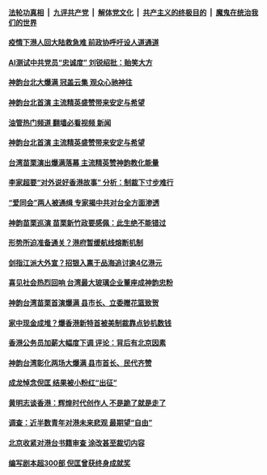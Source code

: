 ####  [法轮功真相](../../../../basic/blob/master/README.md?t=07111101) &nbsp;|&nbsp; [九评共产党](../../../../9ping.md/blob/master/README.md?t=07111101) &nbsp;|&nbsp; [解体党文化](../../../../jtdwh.md/blob/master/README.md?t=07111101)  &nbsp;|&nbsp; [共产主义的终极目的](../../../../gczydzjmd.md/blob/master/README.md?t=07111101) &nbsp;|&nbsp; [魔鬼在统治我们的世界](../../../../mgztzwmdsj.md/blob/master/README.md?t=07111101) 

#### [疫情下港人回大陆救急难 前政协呼吁设人道通道](../pages/soh55/636227.md?t=07111101) 
#### [AI测试中共党员“忠诚度” 刘锐绍批：贻笑大方](../pages/soh55/636209.md?t=07111101) 
#### [神韵台北大爆满 冠盖云集 观众心驰神往](../pages/soh55/636158.md?t=07111101) 
#### [神韵台北首演 主流精英盛赞带来安定与希望](../pages/soh55/636035.md?t=07111101) 
#### [油管热门频道 翻墙必看视频 新闻](http://45.76.130.85:81/youtube.html?07111101)
#### [神韵台北首演 主流精英盛赞带来安定与希望](../pages/soh55/636035.md?t=07111101) 
#### [台湾苗栗演出爆满落幕 主流精英赞神韵教化能量](../pages/soh55/635681.md?t=07111101) 
#### [李家超要“对外说好香港故事” 分析：制裁下寸步难行](../pages/soh55/635654.md?t=07111101) 
#### [“爱同会”两人被通缉 专家揭中共对台全方面渗透](../pages/soh55/635405.md?t=07111101) 
#### [神韵苗栗巡演 苗栗新竹政要感佩：此生绝不能错过](../pages/soh55/635411.md?t=07111101) 
#### [形势所迫准备通关？港府暂缓航线熔断机制 ](../pages/soh55/635372.md?t=07111101) 
#### [剑指江派大外宣？招银入禀于品海追讨逾4亿港元 ](../pages/soh55/635075.md?t=07111101) 
#### [喜见社会热烈回响 台湾最大玻璃企业董座成神韵忠粉](../pages/soh55/635096.md?t=07111101) 
#### [神韵台湾苗栗首演爆满 县市长、立委赠花篮致贺](../pages/soh55/634988.md?t=07111101) 
#### [家中现金成堆？爆香港新特首被美制裁靠点钞机数钱](../pages/soh55/634949.md?t=07111101) 
#### [香港公务员加薪大幅度下调 评论：背后有北京因素](../pages/soh55/634760.md?t=07111101) 
#### [神韵台湾彰化两场大爆满 县市首长、民代齐赞](../pages/soh55/634664.md?t=07111101) 
#### [成龙悼念倪匡 结果被小粉红“出征”](../pages/soh55/634631.md?t=07111101) 
#### [黄明志谈香港：辉煌时代创作人 不是跪了就是走了](../pages/soh55/634643.md?t=07111101) 
#### [调查：近半数青年对港未来悲观 最期望“自由”](../pages/soh55/634445.md?t=07111101) 
#### [北京收紧对港台书籍审查 涂改甚至裁切内容](../pages/soh55/634397.md?t=07111101) 
#### [编写剧本超300部 倪匡曾获终身成就奖](../pages/soh55/634400.md?t=07111101) 
<img src='http://gfw-breaker.win/goodnews/indexes/soh55.md' width='0px' height='0px'/>
